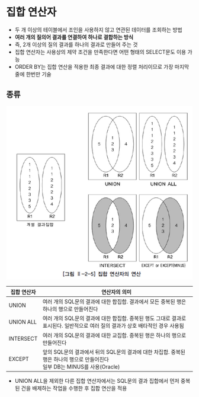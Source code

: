 집합 연산자
========

- 두 개 이상의 테이블에서 조인을 사용하지 않고 연관된 데이터를 조회하는 방법
- **여러 개의 질의어 결과를 연결하여 하나로 결합하는 방식**
- 즉, 2개 이상의 질의 결과를 하나의 결과로 만들어 주는 것
- 집합 연산자는 사용상의 제약 조건을 만족한다면 어떤 형태의 SELECT문도 이용 가능
- ORDER BY는 집합 연산을 적용한 최종 결과에 대한 정렬 처리이므로 가장 마지막 줄에 한번만 기술

## 종류

![set_oper](../../../img/sql/set_operator.jpg)

| 집합 연산자 | 연산자의 의미 |
|-|-|
| UNION | 여러 개의 SQL문의 결과에 대한 합집합. 결과에서 모든 중복된 행은 하나의 행으로 만들어진다 |
| UNION ALL  | 여러 개의 SQL문의 결과에 대한 합집합. 중복된 행도 그대로 결과로 표시된다. 일반적으로 여러 질의 결과가 상호 배타적인 경우 사용됨 |
| INTERSECT | 여러 개의 SQL문의 결과에 대한 교집합. 중복된 행은 하나의 행으로 만들어진다 |
| EXCEPT | 앞의 SQL문의 결과에서 뒤의 SQL문의 결과에 대한 차집합. 중복된 행은 하나의 행으로 만들어진다<br>일부 DB는 MINUS를 사용(Oracle) |

- UNION ALL을 제외한 다른 집합 연산자에서는 SQL문의 결과 집합에서 먼저 중복된 건을 배제하는 작업을 수행한 후 집합 연산을 적용
